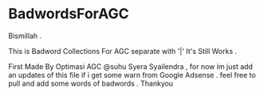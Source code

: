 # BadwordsForAGC
Bismillah .

This is Badword Collections For AGC separate with '|' It's Still Works .

First Made By Optimasi AGC @suhu Syera Syailendra , for now im just add an updates of this file if i get some warn from Google Adsense . feel free to pull and add some words of badwords . Thankyou
